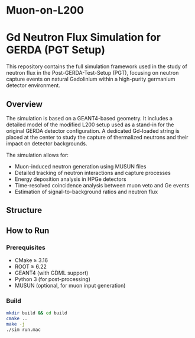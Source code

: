 # Muon-on-L200
# Gd Neutron Flux Simulation for GERDA (PGT Setup)

This repository contains the full simulation framework used in the study of neutron flux in the Post-GERDA-Test-Setup (PGT), focusing on neutron capture events on natural Gadolinium within a high-purity germanium detector environment.

## Overview

The simulation is based on a GEANT4-based geometry. It includes a detailed model of the modified L200 setup used as a stand-in for the original GERDA detector configuration. A dedicated Gd-loaded string is placed at the center to study the capture of thermalized neutrons and their impact on detector backgrounds.

The simulation allows for:

- Muon-induced neutron generation using MUSUN files
- Detailed tracking of neutron interactions and capture processes
- Energy deposition analysis in HPGe detectors
- Time-resolved coincidence analysis between muon veto and Ge events
- Estimation of signal-to-background ratios and neutron flux

## Structure


## How to Run

### Prerequisites

- CMake ≥ 3.16
- ROOT ≥ 6.22
- GEANT4 (with GDML support)
- Python 3 (for post-processing)
- MUSUN (optional, for muon input generation)

### Build

```bash
mkdir build && cd build
cmake ..
make -j
./sim run.mac

